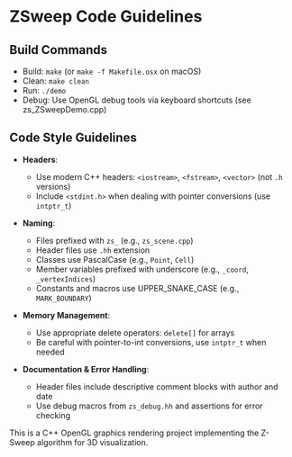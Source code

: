 # ZSweep Code Guidelines

## Build Commands
- Build: `make` (or `make -f Makefile.osx` on macOS)
- Clean: `make clean`
- Run: `./demo`
- Debug: Use OpenGL debug tools via keyboard shortcuts (see zs_ZSweepDemo.cpp)

## Code Style Guidelines
- **Headers**:
  - Use modern C++ headers: `<iostream>`, `<fstream>`, `<vector>` (not `.h` versions)
  - Include `<stdint.h>` when dealing with pointer conversions (use `intptr_t`)

- **Naming**:
  - Files prefixed with `zs_` (e.g., `zs_scene.cpp`)
  - Header files use `.hh` extension
  - Classes use PascalCase (e.g., `Point`, `Cell`)
  - Member variables prefixed with underscore (e.g., `_coord`, `_vertexIndices`)
  - Constants and macros use UPPER_SNAKE_CASE (e.g., `MARK_BOUNDARY`)

- **Memory Management**:
  - Use appropriate delete operators: `delete[]` for arrays
  - Be careful with pointer-to-int conversions, use `intptr_t` when needed

- **Documentation & Error Handling**:
  - Header files include descriptive comment blocks with author and date
  - Use debug macros from `zs_debug.hh` and assertions for error checking

This is a C++ OpenGL graphics rendering project implementing the Z-Sweep algorithm for 3D visualization.